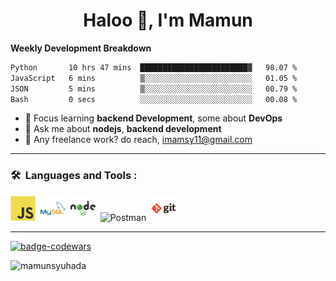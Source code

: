 <h1 align="center">Haloo 👋, I'm Mamun</h1>

**Weekly Development Breakdown**
<!--START_SECTION:waka-->

```txt
Python       10 hrs 47 mins  ████████████████████████▓   98.07 %
JavaScript   6 mins          ▒░░░░░░░░░░░░░░░░░░░░░░░░   01.05 %
JSON         5 mins          ▒░░░░░░░░░░░░░░░░░░░░░░░░   00.79 %
Bash         0 secs          ░░░░░░░░░░░░░░░░░░░░░░░░░   00.08 %
```

<!--END_SECTION:waka-->

- 🌱 Focus learning **backend Development**, some about **DevOps**
- 💬 Ask me about **nodejs**, **backend development**
- 💼 Any freelance work? do reach, imamsy11@gmail.com

---

### 🛠 &nbsp;Languages and Tools :

<p>
<img src="https://github.com/devicons/devicon/blob/master/icons/javascript/javascript-original.svg" title="JavaScript" alt="JavaScript" width="40" height="40"/>&nbsp;
<img src="https://github.com/devicons/devicon/blob/master/icons/mysql/mysql-original-wordmark.svg" title="MySQL"  alt="MySQL" width="40" height="40"/>&nbsp;
<img src="https://github.com/devicons/devicon/blob/master/icons/nodejs/nodejs-original-wordmark.svg" title="NodeJS" alt="NodeJS" width="40" height="40"/>&nbsp;
<img src="https://www.vectorlogo.zone/logos/getpostman/getpostman-icon.svg" title="Postman"  alt="Postman" width="40" height="40"/>&nbsp;
<img src="https://github.com/devicons/devicon/blob/master/icons/git/git-original-wordmark.svg" title="Git" **alt="Git" width="40" height="40"/>&nbsp;
</p>

---


[![badge-codewars](https://www.codewars.com/users/mamunsyuhada/badges/small)](https://www.codewars.com/users/mamunsyuhada)

<p align="left"> <img src="https://komarev.com/ghpvc/?username=mamunsyuhada" alt="mamunsyuhada" /> </p>
